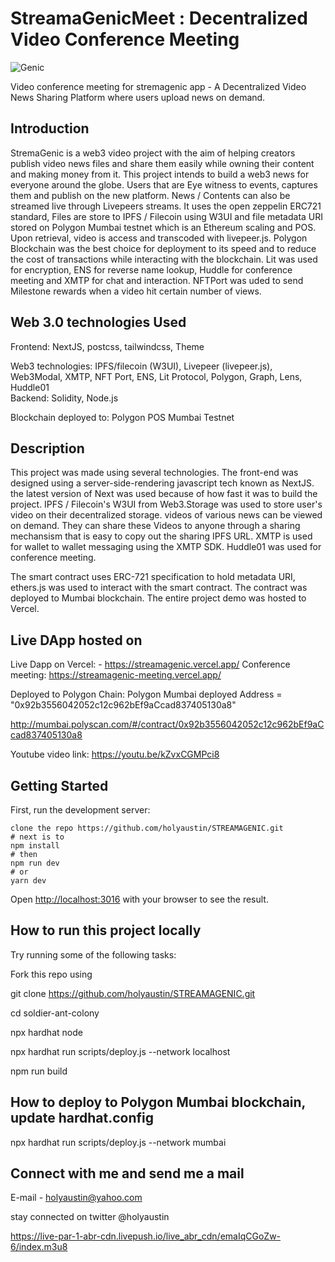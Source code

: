 # StreamaGenicMeet : Decentralized Video Conference Meeting

![Genic](https://bafkreidugtjoxts62zsi32riqsjlpt643vnqxtaljo4tba2n2dlqvb2jyq.ipfs.w3s.link/)

Video conference meeting for stremagenic app - A Decentralized Video News Sharing Platform where users upload news on demand.

## Introduction

StremaGenic is a web3 video project with the aim of helping creators publish video news files and share them easily while owning their content and making money from it. This project intends to build a web3 news for everyone around the globe. Users that are Eye witness to events, captures them and publish on the new platform. 
News / Contents can also be streamed live through Livepeers streams. It uses the open zeppelin ERC721 standard, Files are store to IPFS / Filecoin using W3UI and  file metadata URI stored on Polygon Mumbai testnet which is an Ethereum scaling and POS. Upon retrieval, video is access and transcoded with livepeer.js. 
Polygon Blockchain was the best choice for deployment to its speed and to reduce the cost of transactions while interacting with the blockchain. Lit was used for encryption, ENS for reverse name lookup, Huddle for conference meeting and XMTP for chat and interaction. NFTPort was uded to send Milestone rewards when a video hit certain number of views.

## Web 3.0 technologies Used

Frontend: NextJS, postcss, tailwindcss, Theme

Web3 technologies: IPFS/filecoin (W3UI), Livepeer (livepeer.js), Web3Modal, XMTP, NFT Port, ENS, Lit Protocol, Polygon, Graph, Lens, Huddle01  
Backend: Solidity, Node.js

Blockchain deployed to:  Polygon POS Mumbai Testnet

## Description

This project was made using several technologies. The front-end was designed using a server-side-rendering javascript tech known as NextJS. the latest version of Next was used because of how fast it was to build the project.  IPFS / Filecoin's W3UI from Web3.Storage was used to store user's video on their decentralized storage. videos of various news can be viewed on demand. They can share these Videos to anyone through a sharing mechansism that is easy to copy out the sharing IPFS URL.
XMTP is used for wallet to wallet messaging using the XMTP SDK. Huddle01 was used for conference meeting.

The smart contract uses ERC-721 specification to hold metadata URI, ethers.js was used to interact with the smart contract. The contract was deployed to Mumbai blockchain. The entire project demo was hosted to Vercel.

## Live DApp hosted on

Live Dapp on Vercel: - <https://streamagenic.vercel.app/>
Conference meeting: <https://streamagenic-meeting.vercel.app/>



Deployed to Polygon Chain:
  Polygon Mumbai deployed Address = "0x92b3556042052c12c962bEf9aCcad837405130a8"

  <http://mumbai.polyscan.com/#/contract/0x92b3556042052c12c962bEf9aCcad837405130a8>

 Youtube video link: <https://youtu.be/kZvxCGMPci8>

## Getting Started

First, run the development server:

```text
clone the repo https://github.com/holyaustin/STREAMAGENIC.git
# next is to 
npm install
# then
npm run dev
# or
yarn dev
```

Open [http://localhost:3016](http://localhost:3016) with your browser to see the result.

## How to run this project locally

Try running some of the following tasks:

Fork this repo using

git clone <https://github.com/holyaustin/STREAMAGENIC.git>

cd soldier-ant-colony

npx hardhat node

npx hardhat run scripts/deploy.js --network localhost

npm run build

## How to deploy to Polygon Mumbai  blockchain, update hardhat.config

npx hardhat run scripts/deploy.js --network mumbai

## Connect with me and send me a mail

E-mail - holyaustin@yahoo.com

stay connected on twitter @holyaustin

https://live-par-1-abr-cdn.livepush.io/live_abr_cdn/emaIqCGoZw-6/index.m3u8
